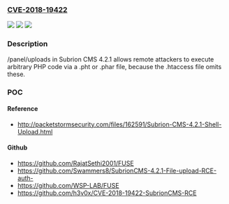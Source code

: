 ### [CVE-2018-19422](https://cve.mitre.org/cgi-bin/cvename.cgi?name=CVE-2018-19422)
![](https://img.shields.io/static/v1?label=Product&message=n%2Fa&color=blue)
![](https://img.shields.io/static/v1?label=Version&message=n%2Fa&color=blue)
![](https://img.shields.io/static/v1?label=Vulnerability&message=n%2Fa&color=brighgreen)

### Description

/panel/uploads in Subrion CMS 4.2.1 allows remote attackers to execute arbitrary PHP code via a .pht or .phar file, because the .htaccess file omits these.

### POC

#### Reference
- http://packetstormsecurity.com/files/162591/Subrion-CMS-4.2.1-Shell-Upload.html

#### Github
- https://github.com/RajatSethi2001/FUSE
- https://github.com/Swammers8/SubrionCMS-4.2.1-File-upload-RCE-auth-
- https://github.com/WSP-LAB/FUSE
- https://github.com/h3v0x/CVE-2018-19422-SubrionCMS-RCE

